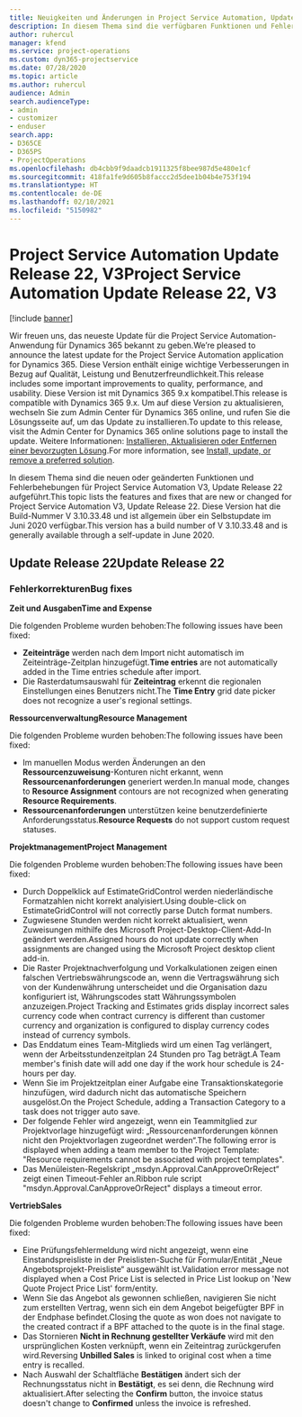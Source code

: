 ```yaml
---
title: Neuigkeiten und Änderungen in Project Service Automation, Update Release 22, V3
description: In diesem Thema sind die verfügbaren Funktionen und Fehlerbehebungen für Project Service Automation Update Release 22, V3 aufgeführt.
author: ruhercul
manager: kfend
ms.service: project-operations
ms.custom: dyn365-projectservice
ms.date: 07/28/2020
ms.topic: article
ms.author: ruhercul
audience: Admin
search.audienceType:
- admin
- customizer
- enduser
search.app:
- D365CE
- D365PS
- ProjectOperations
ms.openlocfilehash: db4cbb9f9daadcb1911325f8bee987d5e480e1cf
ms.sourcegitcommit: 418fa1fe9d605b8faccc2d5dee1b04b4e753f194
ms.translationtype: HT
ms.contentlocale: de-DE
ms.lasthandoff: 02/10/2021
ms.locfileid: "5150982"
---
```

# <a name="project-service-automation-update-release-22-v3"></a><span data-ttu-id="dbc0f-103">Project Service Automation Update Release 22, V3</span><span class="sxs-lookup"><span data-stu-id="dbc0f-103">Project Service Automation Update Release 22, V3</span></span>

[!include [banner](../includes/psa-now-project-operations.md)]

<span data-ttu-id="dbc0f-104">Wir freuen uns, das neueste Update für die Project Service Automation-Anwendung für Dynamics 365 bekannt zu geben.</span><span class="sxs-lookup"><span data-stu-id="dbc0f-104">We’re pleased to announce the latest update for the Project Service Automation application for Dynamics 365.</span></span> <span data-ttu-id="dbc0f-105">Diese Version enthält einige wichtige Verbesserungen in Bezug auf Qualität, Leistung und Benutzerfreundlichkeit.</span><span class="sxs-lookup"><span data-stu-id="dbc0f-105">This release includes some important improvements to quality, performance, and usability.</span></span> <span data-ttu-id="dbc0f-106">Diese Version ist mit Dynamics 365 9.x kompatibel.</span><span class="sxs-lookup"><span data-stu-id="dbc0f-106">This release is compatible with Dynamics 365 9.x.</span></span> <span data-ttu-id="dbc0f-107">Um auf diese Version zu aktualisieren, wechseln Sie zum Admin Center für Dynamics 365 online, und rufen Sie die Lösungsseite auf, um das Update zu installieren.</span><span class="sxs-lookup"><span data-stu-id="dbc0f-107">To update to this release, visit the Admin Center for Dynamics 365 online solutions page to install the update.</span></span> <span data-ttu-id="dbc0f-108">Weitere Informationen: [Installieren, Aktualisieren oder Entfernen einer bevorzugten Lösung](https://docs.microsoft.com/power-platform/admin/install-remove-preferred-solution).</span><span class="sxs-lookup"><span data-stu-id="dbc0f-108">For more information, see [Install, update, or remove a preferred solution](https://docs.microsoft.com/power-platform/admin/install-remove-preferred-solution).</span></span>

<span data-ttu-id="dbc0f-109">In diesem Thema sind die neuen oder geänderten Funktionen und Fehlerbehebungen für Project Service Automation V3, Update Release 22 aufgeführt.</span><span class="sxs-lookup"><span data-stu-id="dbc0f-109">This topic lists the features and fixes that are new or changed for Project Service Automation V3, Update Release 22.</span></span> <span data-ttu-id="dbc0f-110">Diese Version hat die Build-Nummer V 3.10.33.48 und ist allgemein über ein Selbstupdate im Juni 2020 verfügbar.</span><span class="sxs-lookup"><span data-stu-id="dbc0f-110">This version has a build number of V 3.10.33.48 and is generally available through a self-update in June 2020.</span></span>

## <a name="update-release-22"></a><span data-ttu-id="dbc0f-111">Update Release 22</span><span class="sxs-lookup"><span data-stu-id="dbc0f-111">Update Release 22</span></span>

### <a name="bug-fixes"></a><span data-ttu-id="dbc0f-112">Fehlerkorrekturen</span><span class="sxs-lookup"><span data-stu-id="dbc0f-112">Bug fixes</span></span>



<span data-ttu-id="dbc0f-113">**Zeit und Ausgaben**</span><span class="sxs-lookup"><span data-stu-id="dbc0f-113">**Time and Expense**</span></span>

<span data-ttu-id="dbc0f-114">Die folgenden Probleme wurden behoben:</span><span class="sxs-lookup"><span data-stu-id="dbc0f-114">The following issues have been fixed:</span></span>

- <span data-ttu-id="dbc0f-115">**Zeiteinträge** werden nach dem Import nicht automatisch im Zeiteinträge-Zeitplan hinzugefügt.</span><span class="sxs-lookup"><span data-stu-id="dbc0f-115">**Time entries** are not automatically added in the Time entries schedule after import.</span></span>
- <span data-ttu-id="dbc0f-116">Die Rasterdatumsauswahl für **Zeiteintrag** erkennt die regionalen Einstellungen eines Benutzers nicht.</span><span class="sxs-lookup"><span data-stu-id="dbc0f-116">The **Time Entry** grid date picker does not recognize a user's regional settings.</span></span>

<span data-ttu-id="dbc0f-117">**Ressourcenverwaltung**</span><span class="sxs-lookup"><span data-stu-id="dbc0f-117">**Resource Management**</span></span>

<span data-ttu-id="dbc0f-118">Die folgenden Probleme wurden behoben:</span><span class="sxs-lookup"><span data-stu-id="dbc0f-118">The following issues have been fixed:</span></span>

- <span data-ttu-id="dbc0f-119">Im manuellen Modus werden Änderungen an den **Ressourcenzuweisung**-Konturen nicht erkannt, wenn **Ressourcenanforderungen** generiert werden.</span><span class="sxs-lookup"><span data-stu-id="dbc0f-119">In manual mode, changes to **Resource Assignment** contours are not recognized when generating **Resource Requirements**.</span></span>
- <span data-ttu-id="dbc0f-120">**Ressourcenanforderungen** unterstützen keine benutzerdefinierte Anforderungsstatus.</span><span class="sxs-lookup"><span data-stu-id="dbc0f-120">**Resource Requests** do not support custom request statuses.</span></span>

<span data-ttu-id="dbc0f-121">**Projektmanagement**</span><span class="sxs-lookup"><span data-stu-id="dbc0f-121">**Project Management**</span></span>

<span data-ttu-id="dbc0f-122">Die folgenden Probleme wurden behoben:</span><span class="sxs-lookup"><span data-stu-id="dbc0f-122">The following issues have been fixed:</span></span>

- <span data-ttu-id="dbc0f-123">Durch Doppelklick auf EstimateGridControl werden niederländische Formatzahlen nicht korrekt analyisiert.</span><span class="sxs-lookup"><span data-stu-id="dbc0f-123">Using double-click on EstimateGridControl will not correctly parse Dutch format numbers.</span></span>
- <span data-ttu-id="dbc0f-124">Zugwiesene Stunden werden nicht korrekt aktualisiert, wenn Zuweisungen mithilfe des Microsoft Project-Desktop-Client-Add-In geändert werden.</span><span class="sxs-lookup"><span data-stu-id="dbc0f-124">Assigned hours do not update correctly when assignments are changed using the Microsoft Project desktop client add-in.</span></span>
- <span data-ttu-id="dbc0f-125">Die Raster Projektnachverfolgung und Vorkalkulationen zeigen einen falschen Vertriebswährungscode an, wenn die Vertragswährung sich von der Kundenwährung unterscheidet und die Organisation dazu konfiguriert ist, Währungscodes statt Währungssymbolen anzuzeigen.</span><span class="sxs-lookup"><span data-stu-id="dbc0f-125">Project Tracking and Estimates grids display incorrect sales currency code when contract currency is different than customer currency and organization is configured to display currency codes instead of currency symbols.</span></span>
- <span data-ttu-id="dbc0f-126">Das Enddatum eines Team-Mitglieds wird um einen Tag verlängert, wenn der Arbeitsstundenzeitplan 24 Stunden pro Tag beträgt.</span><span class="sxs-lookup"><span data-stu-id="dbc0f-126">A Team member's finish date will add one day if the work hour schedule is 24-hours per day.</span></span>
- <span data-ttu-id="dbc0f-127">Wenn Sie im Projektzeitplan einer Aufgabe eine Transaktionskategorie hinzufügen, wird dadurch nicht das automatische Speichern ausgelöst.</span><span class="sxs-lookup"><span data-stu-id="dbc0f-127">On the Project Schedule, adding a Transaction Category to a task does not trigger auto save.</span></span>
- <span data-ttu-id="dbc0f-128">Der folgende Fehler wird angezeigt, wenn ein Teammitglied zur Projektvorlage hinzugefügt wird: „Ressourcenanforderungen können nicht den Projektvorlagen zugeordnet werden“.</span><span class="sxs-lookup"><span data-stu-id="dbc0f-128">The following error is displayed when adding a team member to the Project Template: "Resource requirements cannot be associated with project templates".</span></span> 
- <span data-ttu-id="dbc0f-129">Das Menüleisten-Regelskript „msdyn.Approval.CanApproveOrReject“ zeigt einen Timeout-Fehler an.</span><span class="sxs-lookup"><span data-stu-id="dbc0f-129">Ribbon rule script "msdyn.Approval.CanApproveOrReject" displays a timeout error.</span></span>

<span data-ttu-id="dbc0f-130">**Vertrieb**</span><span class="sxs-lookup"><span data-stu-id="dbc0f-130">**Sales**</span></span>

<span data-ttu-id="dbc0f-131">Die folgenden Probleme wurden behoben:</span><span class="sxs-lookup"><span data-stu-id="dbc0f-131">The following issues have been fixed:</span></span>

- <span data-ttu-id="dbc0f-132">Eine Prüfungsfehlermeldung wird nicht angezeigt, wenn eine Einstandspreisliste in der Preislisten-Suche für Formular/Entität „Neue Angebotsprojekt-Preisliste“ ausgewählt ist.</span><span class="sxs-lookup"><span data-stu-id="dbc0f-132">Validation error message not displayed when a Cost Price List is selected in Price List lookup on 'New Quote Project Price List' form/entity.</span></span>
- <span data-ttu-id="dbc0f-133">Wenn Sie das Angebot als gewonnen schließen, navigieren Sie nicht zum erstellten Vertrag, wenn sich ein dem Angebot beigefügter BPF in der Endphase befindet.</span><span class="sxs-lookup"><span data-stu-id="dbc0f-133">Closing the quote as won does not navigate to the created contract if a BPF attached to the quote is in the final stage.</span></span>
- <span data-ttu-id="dbc0f-134">Das Stornieren **Nicht in Rechnung gestellter Verkäufe** wird mit den ursprünglichen Kosten verknüpft, wenn ein Zeiteintrag zurückgerufen wird.</span><span class="sxs-lookup"><span data-stu-id="dbc0f-134">Reversing **Unbilled Sales** is linked to original cost when a time entry is recalled.</span></span>
- <span data-ttu-id="dbc0f-135">Nach Auswahl der Schaltfläche **Bestätigen** ändert sich der Rechnungsstatus nicht in **Bestätigt**, es sei denn, die Rechnung wird aktualisiert.</span><span class="sxs-lookup"><span data-stu-id="dbc0f-135">After selecting the **Confirm** button, the invoice status doesn't change to **Confirmed** unless the invoice is refreshed.</span></span>
